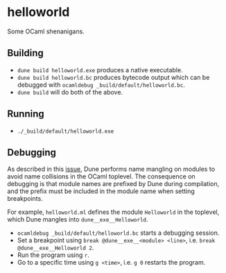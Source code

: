 # helloworld

Some OCaml shenanigans.

## Building

- `dune build helloworld.exe` produces a native executable.
- `dune build helloworld.bc` produces bytecode output which can be debugged
with `ocamldebug _build/default/helloworld.bc`.
- `dune build` will do both of the above.

## Running

- `./_build/default/helloworld.exe`

## Debugging

As described in this [issue](https://github.com/ocaml/dune/issues/4347), Dune
performs name mangling on modules to avoid name collisions in the OCaml
toplevel. The consequence on debugging is that module names are prefixed by Dune
during compilation, and the prefix must be included in the module name when
setting breakpoints.

For example, `helloworld.ml` defines the module `Helloworld` in the toplevel,
which Dune mangles into `dune__exe__Helloworld`.

- `ocamldebug _build/default/helloworld.bc` starts a debugging session.
- Set a breakpoint using `break @dune__exe__<module> <line>`, i.e. `break @dune__exe__Helloworld 2`.
- Run the program using `r`.
- Go to a specific time using `g <time>`, i.e. `g 0` restarts the program.
